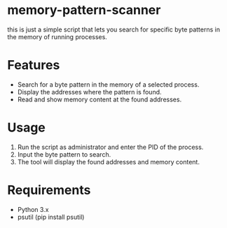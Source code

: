 # memory-pattern-scanner

this is just a simple script that lets you search for specific byte patterns in the memory of running processes.

# Features
- Search for a byte pattern in the memory of a selected process.
- Display the addresses where the pattern is found.
- Read and show memory content at the found addresses.

# Usage
1. Run the script as administrator and enter the PID of the process.
2. Input the byte pattern to search.
3. The tool will display the found addresses and memory content.

# Requirements
- Python 3.x
- psutil (pip install psutil)

